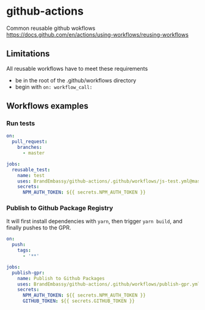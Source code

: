 # github-actions
Common reusable github wokflows
https://docs.github.com/en/actions/using-workflows/reusing-workflows

## Limitations
All reusable workflows have to meet these requirements
* be in the root of the .github/workflows directory
* begin with ```on:
  workflow_call:```


## Workflows examples

### Run tests

```yaml
on:
  pull_request:
    branches:
      - master

jobs:
  reusable_test:
    name: test
    uses: BrandEmbassy/github-actions/.github/workflows/js-test.yml@master
    secrets:
      NPM_AUTH_TOKEN: ${{ secrets.NPM_AUTH_TOKEN }}
```

### Publish to Github Package Registry

It will first install dependencies with `yarn`, then trigger `yarn build`, and finally pushes to the GPR.

```yaml
on:
  push:
    tags:
      - '**'

jobs:
  publish-gpr:
    name: Publish to Github Packages
    uses: BrandEmbassy/github-actions/.github/workflows/publish-gpr.yml@master
    secrets:
      NPM_AUTH_TOKEN: ${{ secrets.NPM_AUTH_TOKEN }}
      GITHUB_TOKEN: ${{ secrets.GITHUB_TOKEN }}
``` 
